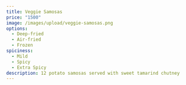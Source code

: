 ```yaml
---
title: Veggie Samosas
price: "1500"
image: /images/upload/veggie-samosas.png
options:
  - Deep-fried
  - Air-fried
  - Frozen
spiciness:
  - Mild
  - Spicy
  - Extra Spicy
description: 12 potato samosas served with sweet tamarind chutney
---
```

